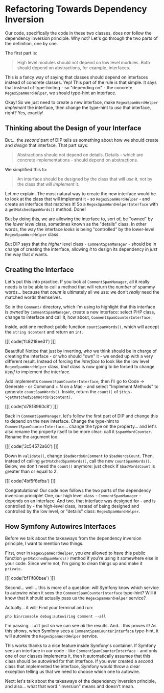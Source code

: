 # Refactoring Towards Dependency Inversion

Our code, specifically the code in these two classes, does *not* follow the dependency
inversion principle. Why not? Let's go through the two parts of the definition,
one by one.

The first part is:

> High level modules should not depend on low level modules. Both should depend on
> abstractions, for example, interfaces.

This is a fancy way of saying that classes should depend on interfaces instead of
concrete classes. Yep! This part of the rule is that simple. It says that instead
of type-hinting - so "depending on" - the concrete `RegexSpamWordHelper`, we should
type-hint an interface.

Okay! So we just need to create a new interface, make `RegexSpamWordHelper`
*implement* the interface, then change the type-hint to *use* that interface,
right? Yes, exactly!

## Thinking about the Design of your Interface

But... the *second* part of DIP tells us something about how we should create and
*design* that interface. That part says:

> Abstractions should not depend on details. Details - which are concrete
> implementations - should depend on abstractions.

We simplified this to:

> An interface should be designed by the class that will *use* it, not by the
> class that will *implement* it.

Let me explain. The most natural way to create the new interface would be to look
at the class that will implement it - so `RegexSpamWordHelper` - and create an
interface that matches it! So a `RegexSpamWordHelperInterface` with a
`getMatchedSpamWords()` method. Done!

But by doing this, we are allowing the interface to, sort of, be "owned" by the
*lower level* class, sometimes known as the "details" class. In other words, the
way the interface *looks* is being "controlled" by the lower-level
`RegexSpamWordHelper` class.

But DIP says that the *higher* level class - `CommentSpamManager` - should be in
charge of creating the interface, allowing *it* to design its dependency in
*just* the way that *it* wants.

## Creating the Interface

Let's put this into practice. If you look at `CommentSpamManager`, all it really
needs is to be able to call a method that will return the *number* of spammy words...
because that *count* is ultimately all we use: we don't *really* need the matched
words themselves.

So in the `Comment/` directory, which I'm using to highlight that this interface
is *owned* by `CommentSpamManager`, create a new interface: select PHP class,
change to interface and call it, how about, `CommentSpamCounterInterface`.

Inside, add one method: public function `countSpamWords()`, which will accept the
`string $content` and return an `int`.

[[[ code('fc8218ee31') ]]]

Beautiful! Notice that just by inverting, *who* we think should be in charge of
creating the interface - or who should "own" it - we ended up with a very different
result. Instead of forcing the *interface* to look like the low level
`RegexSpamWordHelper` class, *that* class is now going to be forced to change
*itself* to implement the interface.

Add implements `CommentSpamCounterInterface`, then I'll go to Code -> Generate -
or Command + N on a Mac - and select "Implement Methods" to generate
`countSpamWords()`. Inside, return the `count()` of
`$this->getMatchedSpamWords($content)`.

[[[ code('d7818960c8') ]]]

Back in `CommentSpamManager`, let's follow the first part of DIP and change this
to depend on the new interface. Change the type-hint to
`CommentSpamCounterInterface`... change the type on the property... and let's
also rename the property itself to be more clear: call it `$spamWordCounter`.
Rename the argument too.

[[[ code('3c54572a60') ]]]

Down in `validate()`, change `$badWordsOnComment` to `$badWordsCount`. Then, instead
of calling `getMatchedSpamWords()`, call the new `countSpamWords()`. Below,
we don't need the `count()` anymore: just check if `$badWordsCount` is greater
than or equal to 2.

[[[ code('4bf5f6efba') ]]]

Congratulations! Our code now follows the two parts of the dependency inversion
principle! One, our high level class - `CommentSpamManager` - depends on an interface.
And two, that interface was designed for - and is controlled by - the high-level
class, instead of being designed and controlled by the low level, or "details"
class: `RegexSpamWordHelper`.

## How Symfony Autowires Interfaces

Before we talk about the takeaways from the dependency inversion principle, I want
to mention two things.

First, over in `RegexSpamWordHelper`, you *are* allowed to have this public function
`getMatchedSpamWords()` method if you're using it somewhere else in your code. Since
we're not, I'm going to clean things up and make it `private`.

[[[ code('bf11f80bee') ]]]

Second... well... this is more of a question: will Symfony know which service to
autowire when it sees the `CommentSpamCounterInterface` type-hint? Will it know
that it should actually pass us the `RegexSpamWordHelper` service?

Actually... it will! Find your terminal and run:

```terminal
php bin/console debug:autowiring Comment --all
```

I'm passing `--all` just so we can see *all* the results. And... this proves it!
As this shows, when Symfony sees a `CommentSpamCounterInterface` type-hint,
it will autowire the `RegexSpamWordHelper` service.

This works thanks to a nice feature inside Symfony's container. If Symfony sees an
interface in *our* code - like `CommentSpamCounterInterface` - and only one of our
classes implements it, then it automatically assumes that this class should be
autowired for that interface. If you ever created a *second* class that implemented
the interface, Symfony would throw a clear exception telling us that we need to
choose which one to autowire.

Next: let's talk about the takeaways of the dependency inversion principle, and
also... what that word "inversion" means and doesn't mean.

